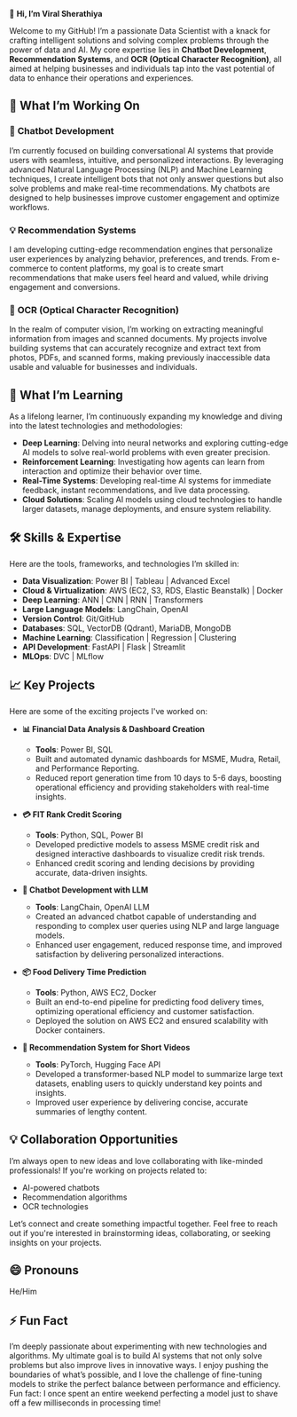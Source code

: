 👋 **Hi, I’m Viral Sherathiya**

Welcome to my GitHub! I’m a passionate Data Scientist with a knack for crafting intelligent solutions and solving complex problems through the power of data and AI. My core expertise lies in **Chatbot Development**, **Recommendation Systems**, and **OCR (Optical Character Recognition)**, all aimed at helping businesses and individuals tap into the vast potential of data to enhance their operations and experiences.

## 🚀 **What I’m Working On**

### 🤖 **Chatbot Development**

I’m currently focused on building conversational AI systems that provide users with seamless, intuitive, and personalized interactions. By leveraging advanced Natural Language Processing (NLP) and Machine Learning techniques, I create intelligent bots that not only answer questions but also solve problems and make real-time recommendations. My chatbots are designed to help businesses improve customer engagement and optimize workflows.

### 💡 **Recommendation Systems**

I am developing cutting-edge recommendation engines that personalize user experiences by analyzing behavior, preferences, and trends. From e-commerce to content platforms, my goal is to create smart recommendations that make users feel heard and valued, while driving engagement and conversions.

### 📝 **OCR (Optical Character Recognition)**

In the realm of computer vision, I’m working on extracting meaningful information from images and scanned documents. My projects involve building systems that can accurately recognize and extract text from photos, PDFs, and scanned forms, making previously inaccessible data usable and valuable for businesses and individuals.

## 🌱 **What I’m Learning**

As a lifelong learner, I’m continuously expanding my knowledge and diving into the latest technologies and methodologies:

*   **Deep Learning**: Delving into neural networks and exploring cutting-edge AI models to solve real-world problems with even greater precision.
*   **Reinforcement Learning**: Investigating how agents can learn from interaction and optimize their behavior over time.
*   **Real-Time Systems**: Developing real-time AI systems for immediate feedback, instant recommendations, and live data processing.
*   **Cloud Solutions**: Scaling AI models using cloud technologies to handle larger datasets, manage deployments, and ensure system reliability.

## 🛠️ **Skills & Expertise**

Here are the tools, frameworks, and technologies I’m skilled in:

*   **Data Visualization**: Power BI | Tableau | Advanced Excel
*   **Cloud & Virtualization**: AWS (EC2, S3, RDS, Elastic Beanstalk) | Docker
*   **Deep Learning**: ANN | CNN | RNN | Transformers
*   **Large Language Models**: LangChain, OpenAI
*   **Version Control**: Git/GitHub
*   **Databases**: SQL, VectorDB (Qdrant), MariaDB, MongoDB
*   **Machine Learning**: Classification | Regression | Clustering
*   **API Development**: FastAPI | Flask | Streamlit
*   **MLOps**: DVC | MLflow

## 📈 **Key Projects**

Here are some of the exciting projects I've worked on:

*   **📊 Financial Data Analysis & Dashboard Creation**
    *   **Tools**: Power BI, SQL
    *   Built and automated dynamic dashboards for MSME, Mudra, Retail, and Performance Reporting.
    *   Reduced report generation time from 10 days to 5-6 days, boosting operational efficiency and providing stakeholders with real-time insights.

*   **💳 FIT Rank Credit Scoring**
    *   **Tools**: Python, SQL, Power BI
    *   Developed predictive models to assess MSME credit risk and designed interactive dashboards to visualize credit risk trends.
    *   Enhanced credit scoring and lending decisions by providing accurate, data-driven insights.

*   **🤖 Chatbot Development with LLM**
    *   **Tools**: LangChain, OpenAI LLM
    *   Created an advanced chatbot capable of understanding and responding to complex user queries using NLP and large language models.
    *   Enhanced user engagement, reduced response time, and improved satisfaction by delivering personalized interactions.

*   **📦 Food Delivery Time Prediction**
    *   **Tools**: Python, AWS EC2, Docker
    *   Built an end-to-end pipeline for predicting food delivery times, optimizing operational efficiency and customer satisfaction.
    *   Deployed the solution on AWS EC2 and ensured scalability with Docker containers.

*   **🎥 Recommendation System for Short Videos**
    *   **Tools**: PyTorch, Hugging Face API
    *   Developed a transformer-based NLP model to summarize large text datasets, enabling users to quickly understand key points and insights.
    *   Improved user experience by delivering concise, accurate summaries of lengthy content.

## 💡 **Collaboration Opportunities**

I’m always open to new ideas and love collaborating with like-minded professionals! If you're working on projects related to:

*   AI-powered chatbots
*   Recommendation algorithms
*   OCR technologies

Let’s connect and create something impactful together. Feel free to reach out if you're interested in brainstorming ideas, collaborating, or seeking insights on your projects.

## 😄 **Pronouns**

He/Him

## ⚡ **Fun Fact**

I’m deeply passionate about experimenting with new technologies and algorithms. My ultimate goal is to build AI systems that not only solve problems but also improve lives in innovative ways. I enjoy pushing the boundaries of what’s possible, and I love the challenge of fine-tuning models to strike the perfect balance between performance and efficiency. Fun fact: I once spent an entire weekend perfecting a model just to shave off a few milliseconds in processing time!
